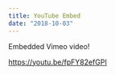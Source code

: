 ```yaml
---
title: YouTube Embed
date: "2018-10-03"
---
```


Embedded Vimeo video!

https://youtu.be/fpFY82efGPI
